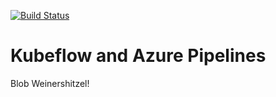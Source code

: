 [![Build Status](https://dev.azure.com/daaronch/Kubeflow%20and%20MLOps/_apis/build/status/aronchick.kubeflow-and-mlops?branchName=master)](https://dev.azure.com/daaronch/Kubeflow%20and%20MLOps/_build/latest?definitionId=3&branchName=master)

# Kubeflow and Azure Pipelines

Blob Weinershitzel!

